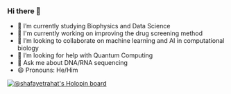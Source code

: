 ### Hi there 👋

- 🔭 I’m currently studying Biophysics and Data Science
- 🌱 I'm currently working on improving the drug screening method
- 👯 I’m looking to collaborate on machine learning and AI in computational biology 
- 🤔 I’m looking for help with Quantum Computing
- 💬 Ask me about DNA/RNA sequencing
- 😄 Pronouns: He/Him 

[![@shafayetrahat's Holopin board](https://holopin.me/shafayetrahat)](https://holopin.io/@shafayetrahat)

<!--
**shafayetrahat/shafayetrahat** is a ✨ _special_ ✨ repository because its `README.md` (this file) appears on your GitHub profile.

Here are some ideas to get you started:
